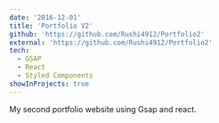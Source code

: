 ```yaml
---
date: '2016-12-01'
title: 'Portfolio V2'
github: 'https://github.com/Rushi4912/Portfolio2'
external: 'https://github.com/Rushi4912/Portfolio2'
tech:
  - GSAP
  - React
  - Styled Components
showInProjects: true
---
```


My second portfolio website using Gsap and react.
